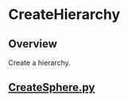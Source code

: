 # CreateHierarchy

## Overview

Create a hierarchy.    

## [CreateSphere.py](./CreateSphere.py)    



